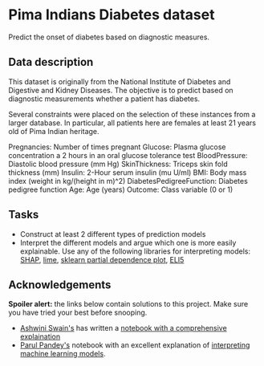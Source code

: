 # Pima Indians Diabetes dataset

Predict the onset of diabetes based on diagnostic measures.

## Data description
This dataset is originally from the National Institute of Diabetes and Digestive and Kidney Diseases. The objective is to predict based on diagnostic measurements whether a patient has diabetes.

Several constraints were placed on the selection of these instances from a larger database. In particular, all patients here are females at least 21 years old of Pima Indian heritage.

Pregnancies: Number of times pregnant
Glucose: Plasma glucose concentration a 2 hours in an oral glucose tolerance test
BloodPressure: Diastolic blood pressure (mm Hg)
SkinThickness: Triceps skin fold thickness (mm)
Insulin: 2-Hour serum insulin (mu U/ml)
BMI: Body mass index (weight in kg/(height in m)^2)
DiabetesPedigreeFunction: Diabetes pedigree function
Age: Age (years)
Outcome: Class variable (0 or 1)

## Tasks
  - Construct at least 2 different types of prediction models
  - Interpret the different models and argue which one is more easily explainable. Use any of the following libraries for interpreting models: [SHAP](https://shap.readthedocs.io/en/latest/), [lime](https://github.com/marcotcr/lime), [sklearn partial dependence plot](https://scikit-learn.org/stable/modules/partial_dependence.html), [ELI5](https://eli5.readthedocs.io/en/latest/)
  

## Acknowledgements
**Spoiler alert:** the links below contain solutions to this project. Make sure you have tried your best before snooping.
  - [Ashwini Swain's](https://www.kaggle.com/ash316) has written a [notebook with a comprehensive explaination](https://www.kaggle.com/ash316/ml-from-scratch-part-2)
  - [Parul Pandey's](https://www.kaggle.com/parulpandey) notebook with an excellent explanation of [interpreting machine learning models](https://www.kaggle.com/parulpandey/intrepreting-machine-learning-models).

